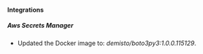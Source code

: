 
#### Integrations

##### Aws Secrets Manager


- Updated the Docker image to: *demisto/boto3py3:1.0.0.115129*.
